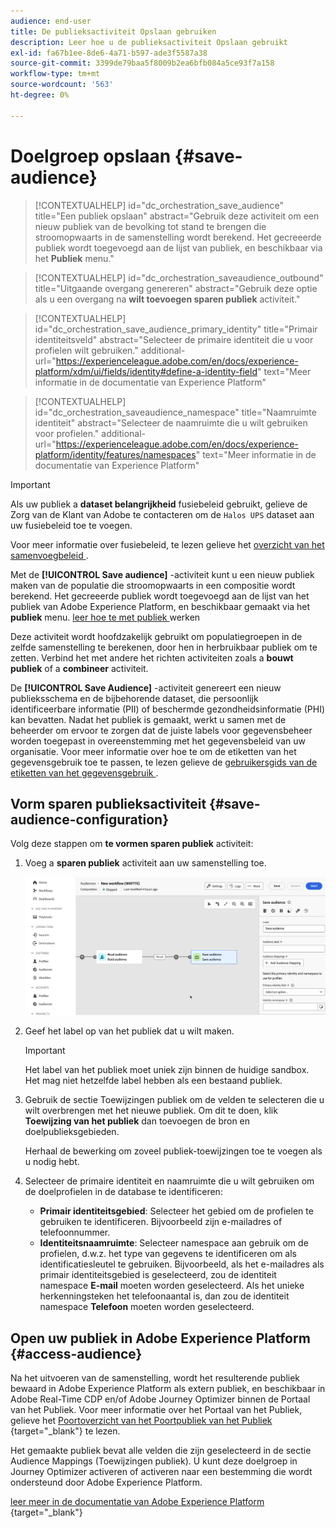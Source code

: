 ```yaml
---
audience: end-user
title: De publieksactiviteit Opslaan gebruiken
description: Leer hoe u de publieksactiviteit Opslaan gebruikt
exl-id: fa67b1ee-8de6-4a71-b597-ade3f5587a38
source-git-commit: 3399de79baa5f8009b2ea6bfb084a5ce93f7a158
workflow-type: tm+mt
source-wordcount: '563'
ht-degree: 0%

---
```


# Doelgroep opslaan {#save-audience}

>[!CONTEXTUALHELP]
>id="dc_orchestration_save_audience"
>title="Een publiek opslaan"
>abstract="Gebruik deze activiteit om een nieuw publiek van de bevolking tot stand te brengen die stroomopwaarts in de samenstelling wordt berekend. Het gecreeerde publiek wordt toegevoegd aan de lijst van publiek, en beschikbaar via het **Publiek** menu."

>[!CONTEXTUALHELP]
>id="dc_orchestration_saveaudience_outbound"
>title="Uitgaande overgang genereren"
>abstract="Gebruik deze optie als u een overgang na **wilt toevoegen sparen publiek** activiteit."

>[!CONTEXTUALHELP]
>id="dc_orchestration_save_audience_primary_identity"
>title="Primair identiteitsveld"
>abstract="Selecteer de primaire identiteit die u voor profielen wilt gebruiken."
>additional-url="https://experienceleague.adobe.com/en/docs/experience-platform/xdm/ui/fields/identity#define-a-identity-field" text="Meer informatie in de documentatie van Experience Platform"

>[!CONTEXTUALHELP]
>id="dc_orchestration_saveaudience_namespace"
>title="Naamruimte identiteit"
>abstract="Selecteer de naamruimte die u wilt gebruiken voor profielen."
>additional-url="https://experienceleague.adobe.com/en/docs/experience-platform/identity/features/namespaces" text="Meer informatie in de documentatie van Experience Platform"

>[!IMPORTANT]
>
>Als uw publiek a **dataset belangrijkheid** fusiebeleid gebruikt, gelieve de Zorg van de Klant van Adobe te contacteren om de `Halos UPS` dataset aan uw fusiebeleid toe te voegen.
>
>Voor meer informatie over fusiebeleid, te lezen gelieve het [ overzicht van het samenvoegbeleid ](https://experienceleague.adobe.com/en/docs/experience-platform/profile/merge-policies/overview).

Met de **[!UICONTROL Save audience]** -activiteit kunt u een nieuw publiek maken van de populatie die stroomopwaarts in een compositie wordt berekend. Het gecreeerde publiek wordt toegevoegd aan de lijst van het publiek van Adobe Experience Platform, en beschikbaar gemaakt via het **publiek** menu. [ leer hoe te met publiek ](../../start/audiences.md) werken

Deze activiteit wordt hoofdzakelijk gebruikt om populatiegroepen in de zelfde samenstelling te berekenen, door hen in herbruikbaar publiek om te zetten. Verbind het met andere het richten activiteiten zoals a **bouwt publiek** of a **combineer** activiteit.

De **[!UICONTROL Save Audience]** -activiteit genereert een nieuw publieksschema en de bijbehorende dataset, die persoonlijk identificeerbare informatie (PII) of beschermde gezondheidsinformatie (PHI) kan bevatten. Nadat het publiek is gemaakt, werkt u samen met de beheerder om ervoor te zorgen dat de juiste labels voor gegevensbeheer worden toegepast in overeenstemming met het gegevensbeleid van uw organisatie. Voor meer informatie over hoe te om de etiketten van het gegevensgebruik toe te passen, te lezen gelieve de [ gebruikersgids van de etiketten van het gegevensgebruik ](https://experienceleague.adobe.com/en/docs/experience-platform/data-governance/labels/user-guide).

## Vorm sparen publieksactiviteit {#save-audience-configuration}

Volg deze stappen om **te vormen sparen publiek** activiteit:

1. Voeg a **sparen publiek** activiteit aan uw samenstelling toe.

   ![](../assets/save-audience.png)

1. Geef het label op van het publiek dat u wilt maken.

   >[!IMPORTANT]
   >
   >Het label van het publiek moet uniek zijn binnen de huidige sandbox. Het mag niet hetzelfde label hebben als een bestaand publiek.

1. Gebruik de sectie Toewijzingen publiek om de velden te selecteren die u wilt overbrengen met het nieuwe publiek. Om dit te doen, klik **Toewijzing van het publiek** dan toevoegen de bron en doelpublieksgebieden.

   Herhaal de bewerking om zoveel publiek-toewijzingen toe te voegen als u nodig hebt.

1. Selecteer de primaire identiteit en naamruimte die u wilt gebruiken om de doelprofielen in de database te identificeren:

   * **Primair identiteitsgebied**: Selecteer het gebied om de profielen te gebruiken te identificeren. Bijvoorbeeld zijn e-mailadres of telefoonnummer.
   * **Identiteitsnaamruimte**: Selecteer namespace aan gebruik om de profielen, d.w.z. het type van gegevens te identificeren om als identificatiesleutel te gebruiken. Bijvoorbeeld, als het e-mailadres als primair identiteitsgebied is geselecteerd, zou de identiteit namespace **E-mail** moeten worden geselecteerd. Als het unieke herkenningsteken het telefoonaantal is, dan zou de identiteit namespace **Telefoon** moeten worden geselecteerd.

## Open uw publiek in Adobe Experience Platform {#access-audience}

Na het uitvoeren van de samenstelling, wordt het resulterende publiek bewaard in Adobe Experience Platform als extern publiek, en beschikbaar in Adobe Real-Time CDP en/of Adobe Journey Optimizer binnen de Portaal van het Publiek. Voor meer informatie over het Portaal van het Publiek, gelieve het [ Poortoverzicht van het Poortpubliek van het Publiek ](https://experienceleague.adobe.com/en/docs/experience-platform/segmentation/ui/audience-portal){target="_blank"} te lezen.

Het gemaakte publiek bevat alle velden die zijn geselecteerd in de sectie Audience Mappings (Toewijzingen publiek). U kunt deze doelgroep in Journey Optimizer activeren of activeren naar een bestemming die wordt ondersteund door Adobe Experience Platform.

[ leer meer in de documentatie van Adobe Experience Platform ](https://experienceleague.adobe.com/en/docs/experience-platform/segmentation/ui/audience-portal){target="_blank"}

<!--

## Example{#save-audience-example}

The following example illustrates a simple audience update from targeting. A scheduler is added to run the workflow once a month. A query recovers all the profiles subscribed to the different application services available. The **Save audience** activity updates the audience by deleting profiles that have unsubscribed from the service since the last workflow execution and by adding the newly subscribed profiles.
-->
